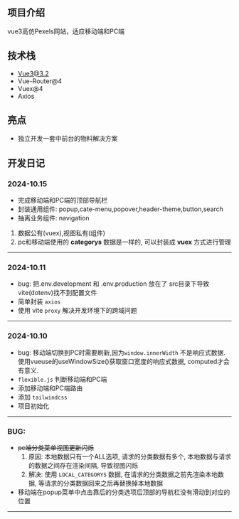## 项目介绍
vue3高仿Pexels网站，适应移动端和PC端

## 技术栈
- Vue3@3.2
- Vue-Router@4
- Vuex@4
- Axios


## 亮点
- 独立开发一套中前台的物料解决方案


## 开发日记

### 2024-10.15

- 完成移动端和PC端的顶部导航栏
- 封装通用组件: popup,cate-menu,popover,header-theme,button,search
- 抽离业务组件: navigation
 1. 数据公有(vuex),视图私有(组件)
 2. pc和移动端使用的 **categorys** 数据是一样的, 可以封装成 **vuex** 方式进行管理

---

### 2024-10.11
- bug: 把.env.development 和 .env.production 放在了 src目录下导致vite(dotenv)找不到配置文件
- 简单封装 `axios`
- 使用 vite `proxy` 解决开发环境下的跨域问题

---
### 2024-10.10
- bug: 移动端切换到PC时需要刷新,因为`window.innerWidth` 不是响应式数据. 使用vueuse的useWindowSize()获取窗口宽度的响应式数据,  computed才会有意义.
- `flexible.js` 判断移动端和PC端
- 添加移动端和PC端路由
- 添加 `tailwindcss`
- 项目初始化

---


### BUG:
- ~~pc端分类菜单视图更新闪烁~~
  1. 原因: 本地数据只有一个ALL选项, 请求的分类数据有多个, 本地数据与请求的数据之间存在渲染间隔, 导致视图闪烁
  2. 解决: 使用 `LOCAL_CATEGORYS` 数据, 在请求的分类数据之前先渲染本地数据, 等请求的分类数据回来之后再替换掉本地数据
- 移动端在popup菜单中点击靠后的分类选项后顶部的导航栏没有滑动到对应的位置
---
